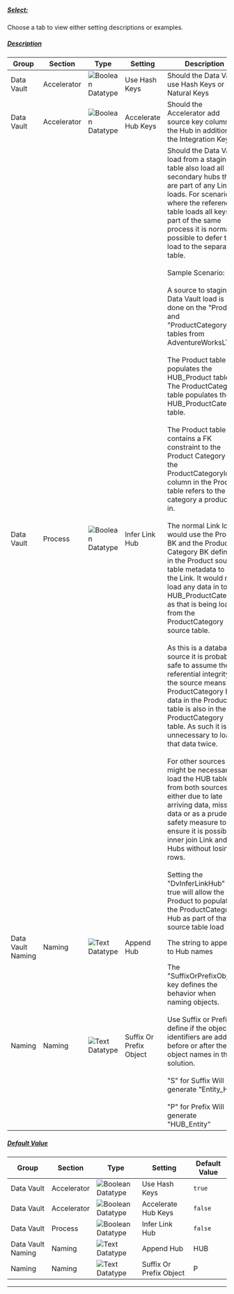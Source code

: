 ##### [Select:](#tab/settings-hub-select)

Choose a tab to view either setting descriptions or examples.

##### [Description](#tab/settings-hub-description)

| Group             | Section     | Type                                                                 | Setting                 | Description                                                                                                                                                                                                                                                                                                                                                                                                                                                                                                                                                                                                                                                                                                                                                                                                                                                                                                                                                                                                                                                                                                                                                                                                                                                                                                                                                                                                                                                                                                                                                                                                                                            |
| ----------------- | ----------- | -------------------------------------------------------------------- | ----------------------- | ------------------------------------------------------------------------------------------------------------------------------------------------------------------------------------------------------------------------------------------------------------------------------------------------------------------------------------------------------------------------------------------------------------------------------------------------------------------------------------------------------------------------------------------------------------------------------------------------------------------------------------------------------------------------------------------------------------------------------------------------------------------------------------------------------------------------------------------------------------------------------------------------------------------------------------------------------------------------------------------------------------------------------------------------------------------------------------------------------------------------------------------------------------------------------------------------------------------------------------------------------------------------------------------------------------------------------------------------------------------------------------------------------------------------------------------------------------------------------------------------------------------------------------------------------------------------------------------------------------------------------------------------------ |
| Data Vault        | Accelerator | ![Boolean Datatype](/img/bimlflex/boolean.svg "Boolean Datatype") | Use Hash Keys           | Should the Data Vault use Hash Keys or Natural Keys                                                                                                                                                                                                                                                                                                                                                                                                                                                                                                                                                                                                                                                                                                                                                                                                                                                                                                                                                                                                                                                                                                                                                                                                                                                                                                                                                                                                                                                                                                                                                                                                    |
| Data Vault        | Accelerator | ![Boolean Datatype](/img/bimlflex/boolean.svg "Boolean Datatype") | Accelerate Hub Keys     | Should the Accelerator add source key columns to the Hub in addition to the Integration Key                                                                                                                                                                                                                                                                                                                                                                                                                                                                                                                                                                                                                                                                                                                                                                                                                                                                                                                                                                                                                                                                                                                                                                                                                                                                                                                                                                                                                                                                                                                                                            |
| Data Vault        | Process     | ![Boolean Datatype](/img/bimlflex/boolean.svg "Boolean Datatype") | Infer Link Hub          | Should the Data Vault load from a staging table also load all secondary hubs that are part of any Link loads. For scenarios where the referenced table loads all keys as part of the same process it is normally possible to defer that load to the separate table.<br/><br/>Sample Scenario:<br/><br/>A source to staging to Data Vault load is done on the "Product" and "ProductCategory" tables from AdventureWorksLT.<br/><br/>The Product table populates the HUB_Product table. The ProductCategory table populates the HUB_ProductCategory table.<br/><br/>The Product table contains a FK constraint to the Product Category and the ProductCategoryId column in the Product table refers to the category a product is in.<br/><br/>The normal Link load would use the Product BK and the Product Category BK defined in the Product source table metadata to load the Link. It would not load any data in to the HUB_ProductCategory as that is being loaded from the ProductCategory source table.<br/><br/>As this is a database source it is probably safe to assume the referential integrity in the source means all ProductCategory BK data in the Product table is also in the ProductCategory table. As such it is unnecessary to load that data twice.<br/><br/>For other sources it might be necessary to load the HUB table from both sources, either due to late arriving data, missing data or as a prudent safety measure to ensure it is possible to inner join Link and Hubs without losing rows.<br/><br/>Setting the "DvInferLinkHub" to true will allow the Product to populate the ProductCategory Hub as part of that source table load |
| Data Vault Naming | Naming      | ![Text Datatype](/img/bimlflex/text.svg "Text Datatype")          | Append Hub              | The string to append to Hub names                                                                                                                                                                                                                                                                                                                                                                                                                                                                                                                                                                                                                                                                                                                                                                                                                                                                                                                                                                                                                                                                                                                                                                                                                                                                                                                                                                                                                                                                                                                                                                                                                      |
| Naming            | Naming      | ![Text Datatype](/img/bimlflex/text.svg "Text Datatype")          | Suffix Or Prefix Object | The "SuffixOrPrefixObject" key defines the behavior when naming objects.<br/><br/>Use Suffix or Prefix to define if the object identifiers are added before or after the object names in the solution.<br/><br/>"S" for Suffix Will generate "Entity_HUB"<br/><br/>"P" for Prefix Will generate "HUB_Entity"                                                                                                                                                                                                                                                                                                                                                                                                                                                                                                                                                                                                                                                                                                                                                                                                                                                                                                                                                                                                                                                                                                                                                                                                                                                                                                                                                 |

##### [Default Value](#tab/settings-hub-default)

| Group             | Section     | Type                                                                 | Setting                 | Default Value |
| ----------------- | ----------- | -------------------------------------------------------------------- | ----------------------- | ------------- |
| Data Vault        | Accelerator | ![Boolean Datatype](/img/bimlflex/boolean.svg "Boolean Datatype") | Use Hash Keys           | `true`        |
| Data Vault        | Accelerator | ![Boolean Datatype](/img/bimlflex/boolean.svg "Boolean Datatype") | Accelerate Hub Keys     | `false`       |
| Data Vault        | Process     | ![Boolean Datatype](/img/bimlflex/boolean.svg "Boolean Datatype") | Infer Link Hub          | `false`       |
| Data Vault Naming | Naming      | ![Text Datatype](/img/bimlflex/text.svg "Text Datatype")          | Append Hub              | HUB           |
| Naming            | Naming      | ![Text Datatype](/img/bimlflex/text.svg "Text Datatype")          | Suffix Or Prefix Object | P             |

***